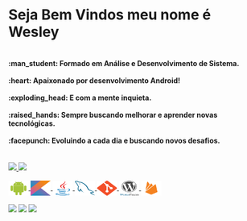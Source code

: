 <h1 alingn="center">Seja Bem Vindos meu nome é Wesley </h1> 

<h4><br>:man_student: Formado em Análise e Desenvolvimento de Sistema.<br>
    <br>:heart: Apaixonado por desenvolvimento Android!<br> 
    <br>:exploding_head: E com a mente inquieta.<br>
    <br>:raised_hands: Sempre buscando melhorar e aprender novas tecnológicas.<br>
    <br>:facepunch: Evoluindo a cada dia e buscando novos desafios.
</h4>
<br>
<div>
  <a href="https://github.com/wesleyorrr">
  <img height="180em" src="https://github-readme-stats.vercel.app/api?username=wesleyorrr&show_icons=true&theme=blue&include_all_commits=true&count_private=true"/>
  <img height="180em" src="https://github-readme-stats.vercel.app/api/top-langs/?username=wesleyorrr&layout=compact&langs_count=7&theme=blue"/>
</div>
<div style="display: inline_block"><br>
  
</div>
  <div> 
 <img align="center" alt="Wes-Android" height="30" width="40" src="https://raw.githubusercontent.com/devicons/devicon/master/icons/android/android-plain.svg">
  <img align="center" alt="Wes-Kotlin" height="30" width="40" src="https://raw.githubusercontent.com/devicons/devicon/master/icons/kotlin/kotlin-original.svg">
  <img align="center" alt="Wes-Java" height="30" width="40" src="https://raw.githubusercontent.com/devicons/devicon/master/icons/java/java-original.svg">
  <img align="center" alt="Wes-Banco" height="30" width="40" src="https://raw.githubusercontent.com/devicons/devicon/master/icons/mysql/mysql-original.svg">
  <img align="center" alt="Wes-Git" height="30" width="40" src="https://raw.githubusercontent.com/devicons/devicon/master/icons/git/git-original.svg">
  <img align="center" alt="Wes-word" height="30" width="40" src="https://raw.githubusercontent.com/devicons/devicon/master/icons/wordpress/wordpress-original.svg">
  <img align="center" alt="Wes-Fire" height="30" width="40" src="https://raw.githubusercontent.com/devicons/devicon/master/icons/firebase/firebase-plain.svg">  
  <div>
    <br>
 <a href="https://discord.com/channels/877169709475303465/877169710251245580" target="_blank"><img src="https://img.shields.io/badge/Discord-7289DA?style=for-the-badge&logo=discord&logoColor=white" target="_blank"></a> 
  <a href="https://www.linkedin.com/in/wesley-de-oliveira-rodrigues-1771911b4/" target="_blank"><img src="https://img.shields.io/badge/-LinkedIn-%230077B5?style=for-the-badge&logo=linkedin&logoColor=white" target="_blank"></a> 
    <a href="https://stackexchange.com/users/22543766/wesley-oliveira" target="_blank"> <img src = "https://img.shields.io/badge/Stack_Overflow-FE7A16?style=for-the-badge&logo=stack-overflow&logoColor=white" _ blank "> </a>
    
 
</div>
    
